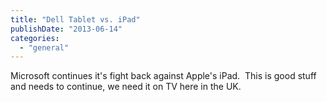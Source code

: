 ```yaml
---
title: "Dell Tablet vs. iPad"
publishDate: "2013-06-14"
categories: 
  - "general"
---
```


Microsoft continues it's fight back against Apple's iPad.  This is good stuff and needs to continue, we need it on TV here in the UK.
